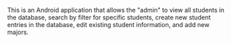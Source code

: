 This is an Android application that allows the "admin" to view all students in the database, search by filter for specific students, create new student entries in the database, edit existing student information, and add new majors.
